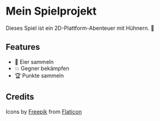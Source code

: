 # Mein Spielprojekt

Dieses Spiel ist ein 2D-Plattform-Abenteuer mit Hühnern. 🐔

## Features
- 🥚 Eier sammeln
- 💥 Gegner bekämpfen
- 🏆 Punkte sammeln

## Credits
Icons by [Freepik](https://www.flaticon.com/authors/freepik) from [Flaticon](https://www.flaticon.com)
